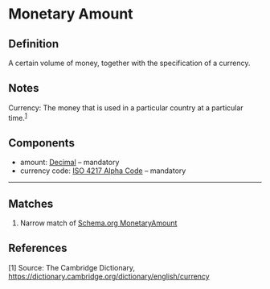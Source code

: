 # Monetary Amount

## Definition
A certain volume of money, together with the specification of a currency.

## Notes
Currency: The money that is used in a particular country at a particular time.<sup>[1](#fn1)</sup>

## Components
- amount: [Decimal](../datatypes/Decimal.md) – mandatory
- currency code: [ISO 4217 Alpha Code](../datatypes/ISO_4217_Alpha_Code.md) – mandatory

---

## Matches
1. Narrow match of [Schema.org MonetaryAmount](https://schema.org/MonetaryAmount)

## References
<a name="fn1">\[1\]</a> Source: The Cambridge Dictionary, https://dictionary.cambridge.org/dictionary/english/currency
